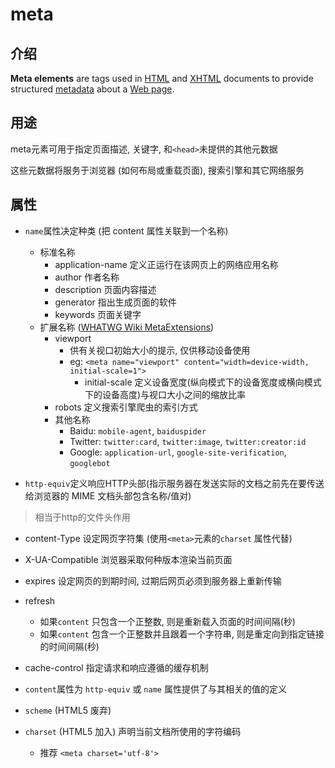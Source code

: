 # meta

## 介绍

**Meta elements** are tags used in [HTML](https://en.wikipedia.org/wiki/HTML_element) and [XHTML](https://en.wikipedia.org/wiki/XHTML) documents to provide structured [metadata](https://en.wikipedia.org/wiki/Metadata) about a [Web page](https://en.wikipedia.org/wiki/Web_page).

## 用途

meta元素可用于指定页面描述, 关键字, 和`<head>`未提供的其他元数据

这些元数据将服务于浏览器 (如何布局或重载页面), 搜索引擎和其它网络服务

## 属性

- `name`属性决定种类 (把 content 属性关联到一个名称)

  - 标准名称
    - application-name 定义正运行在该网页上的网络应用名称
    - author 作者名称
    - description 页面内容描述
    - generator 指出生成页面的软件
    - keywords 页面关键字
  - 扩展名称 ([WHATWG Wiki MetaExtensions](https://wiki.whatwg.org/wiki/MetaExtensions))
    - viewport
      - 供有关视口初始大小的提示, 仅供移动设备使用
      - eg: ```<meta name="viewport" content="width=device-width, initial-scale=1">```
        - initial-scale 定义设备宽度(纵向模式下的设备宽度或横向模式下的设备高度)与视口大小之间的缩放比率
    - robots 定义搜索引擎爬虫的索引方式
    - 其他名称
      - Baidu: `mobile-agent`, `baiduspider`
      - Twitter: `twitter:card`, `twitter:image`, `twitter:creator:id`
      - Google: `application-url`, `google-site-verification`, `googlebot`

-  `http-equiv`定义响应HTTP头部(指示服务器在发送实际的文档之前先在要传送给浏览器的 MIME 文档头部包含名称/值对)

  > 相当于http的文件头作用

  - content-Type 设定网页字符集 (使用`<meta>`元素的`charset` 属性代替)
  - X-UA-Compatible 浏览器采取何种版本渲染当前页面
  - expires 设定网页的到期时间, 过期后网页必须到服务器上重新传输
  - refresh
    - 如果`content` 只包含一个正整数, 则是重新载入页面的时间间隔(秒)
    - 如果`content` 包含一个正整数并且跟着一个字符串, 则是重定向到指定链接的时间间隔(秒)
  - cache-control 指定请求和响应遵循的缓存机制


- `content`属性为 `http-equiv` 或 `name` 属性提供了与其相关的值的定义

- `scheme` (HTML5 废弃)

- `charset` (HTML5 加入) 声明当前文档所使用的字符编码

  - 推荐 ```<meta charset='utf-8'>```​

